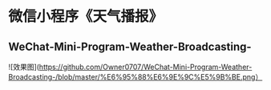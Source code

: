 # 微信小程序《天气播报》
## WeChat-Mini-Program-Weather-Broadcasting-
![效果图](https://github.com/Owner0707/WeChat-Mini-Program-Weather-Broadcasting-/blob/master/%E6%95%88%E6%9E%9C%E5%9B%BE.png）
